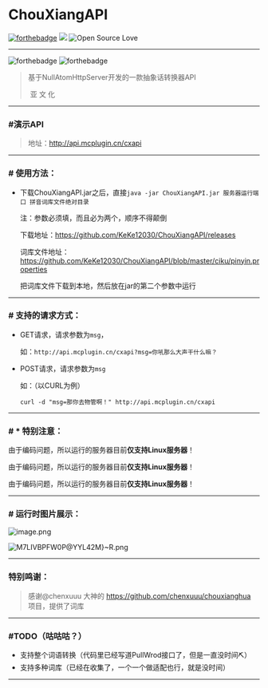 # ChouXiangAPI

[![forthebadge](https://img.shields.io/badge/PosererdBy-NAServer-red)](https://github.com/KeKe12030/NullAtomHttpServer)  ![](https://img.shields.io/badge/license-MIT-blue)  ![Open Source Love](https://camo.githubusercontent.com/d41b9884bd102b525c8fb9a8c3c8d3bbed2b67f0/68747470733a2f2f6261646765732e66726170736f66742e636f6d2f6f732f76312f6f70656e2d736f757263652e7376673f763d313033)

---

![forthebadge](https://forthebadge.com/images/badges/fuck-it-ship-it.svg)  ![forthebadge](https://forthebadge.com/images/badges/uses-git.svg)

> 基于NullAtomHttpServer开发的一款抽象话转换器API
>
> ​      亚      文      化      

---

### #演示API

> 地址：http://api.mcplugin.cn/cxapi

---

### # 使用方法：
+ 下载ChouXiangAPI.jar之后，直接`java -jar ChouXiangAPI.jar 服务器运行端口 拼音词库文件绝对目录`

  注：参数必须填，而且必为两个，顺序不得颠倒

  下载地址：https://github.com/KeKe12030/ChouXiangAPI/releases
  
  词库文件地址：https://github.com/KeKe12030/ChouXiangAPI/blob/master/ciku/pinyin.properties
  
  把词库文件下载到本地，然后放在jar的第二个参数中运行

---

### # 支持的请求方式：

+ GET请求，请求参数为`msg`，


  如：`http://api.mcplugin.cn/cxapi?msg=你吼那么大声干什么嘛？`



+ POST请求，请求参数为`msg`

  如：（以CURL为例）

  ```shell
  curl -d "msg=那你去物管啊！" http://api.mcplugin.cn/cxapi
  ```

  

---

### # * 特别注意：

由于编码问题，所以运行的服务器目前**仅支持Linux服务器**！

由于编码问题，所以运行的服务器目前**仅支持Linux服务器**！

由于编码问题，所以运行的服务器目前**仅支持Linux服务器**！

---

### # 运行时图片展示：

![image.png](https://pic.rmb.bdstatic.com/bjh/e8db6c5e226f2b4b80b56fb34c5819c6.png)

![M7LIVBPFW0P@YY`L42`M}~R.png](https://pic.rmb.bdstatic.com/bjh/699c3db6dc0c116d3d577dd839607b8f.png)

---

### 特别鸣谢：

> 感谢@chenxuuu 大神的 https://github.com/chenxuuu/chouxianghua 项目，提供了词库

---

### #TODO（咕咕咕？）

+ 支持整个词语转换（代码里已经写道PullWrod接口了，但是一直没时间⛏）
+ 支持多种词库（已经在收集了，一个一个做适配也行，就是没时间）

---

